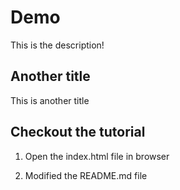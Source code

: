 
# Demo

This is the description!

## Another title

This is another title

## Checkout the tutorial

1. Open the index.html file in browser


2. Modified the README.md file


